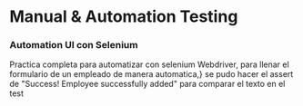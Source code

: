 # Manual & Automation Testing

### Automation UI con Selenium

Practica completa para automatizar con selenium Webdriver, para llenar el formulario de un empleado de manera automatica,}
se pudo hacer el assert de "Success! Employee successfully added" para comparar el texto en el test




